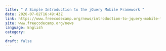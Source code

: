 ```yaml
---
title: " A Simple Introduction to the jQuery Mobile Framework "
date: 2020-07-02T16:49:43Z
link: https://www.freecodecamp.org/news/introduction-to-jquery-mobile-framework/?utm_medium=RSS&utm_source=news.12bit.vn
site: www.freecodecamp.org/news
language: English
category:
  -   
draft: false
---
```

